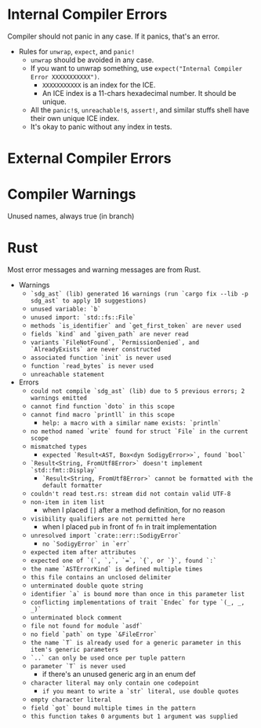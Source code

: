 # Internal Compiler Errors

Compiler should not panic in any case. If it panics, that's an error.

- Rules for `unwrap`, `expect`, and `panic!`
  - `unwrap` should be avoided in any case.
  - If you want to unwrap something, use `expect("Internal Compiler Error XXXXXXXXXXX")`.
    - `XXXXXXXXXXX` is an index for the ICE.
    - An ICE index is a 11-chars hexadecimal number. It should be unique.
  - All the `panic!`s, `unreachable!`s, `assert!`, and similar stuffs shell have their own unique ICE index.
  - It's okay to panic without any index in tests.

# External Compiler Errors

# Compiler Warnings

Unused names, always true (in branch)

# Rust

Most error messages and warning messages are from Rust.

- Warnings
  - ``` `sdg_ast` (lib) generated 16 warnings (run `cargo fix --lib -p sdg_ast` to apply 10 suggestions) ```
  - ``` unused variable: `b` ```
  - ``` unused import: `std::fs::File` ```
  - ``` methods `is_identifier` and `get_first_token` are never used ```
  - ``` fields `kind` and `given_path` are never read ```
  - ``` variants `FileNotFound`, `PermissionDenied`, and `AlreadyExists` are never constructed ```
  - ``` associated function `init` is never used ```
  - ``` function `read_bytes` is never used ```
  - ``` unreachable statement ```
- Errors
  - ``` could not compile `sdg_ast` (lib) due to 5 previous errors; 2 warnings emitted ```
  - ``` cannot find function `doto` in this scope ```
  - ``` cannot find macro `printll` in this scope ```
    - ``` help: a macro with a similar name exists: `println` ```
  - ``` no method named `write` found for struct `File` in the current scope ```
  - ``` mismatched types ```
    - ``` expected `Result<AST, Box<dyn SodigyError>>`, found `bool` ```
  - ``` `Result<String, FromUtf8Error>` doesn't implement `std::fmt::Display` ```
    - ``` `Result<String, FromUtf8Error>` cannot be formatted with the default formatter ```
  - ``` couldn't read test.rs: stream did not contain valid UTF-8 ```
  - ``` non-item in item list ```
    - when I placed `[]` after a method definition, for no reason
  - ``` visibility qualifiers are not permitted here ```
    - when I placed `pub` in front of `fn` in trait implementation
  - ``` unresolved import `crate::err::SodigyError` ```
    - ``` no `SodigyError` in `err` ```
  - ``` expected item after attributes ```
  - ``` expected one of `(`, `,`, `=`, `{`, or `}`, found `:` ```
  - ``` the name `ASTErrorKind` is defined multiple times ```
  - ``` this file contains an unclosed delimiter ```
  - ``` unterminated double quote string ```
  - ``` identifier `a` is bound more than once in this parameter list ```
  - ``` conflicting implementations of trait `Endec` for type `(_, _, _)` ```
  - ``` unterminated block comment ```
  - ``` file not found for module `asdf` ```
  - ``` no field `path` on type `&FileError` ```
  - ``` the name `T` is already used for a generic parameter in this item's generic parameters ```
  - ``` `..` can only be used once per tuple pattern ```
  - ``` parameter `T` is never used ```
    - if there's an unused generic arg in an enum def
  - ``` character literal may only contain one codepoint ```
    - ``` if you meant to write a `str` literal, use double quotes ```
  - ``` empty character literal ```
  - ``` field `got` bound multiple times in the pattern ```
  - ``` this function takes 0 arguments but 1 argument was supplied ```
